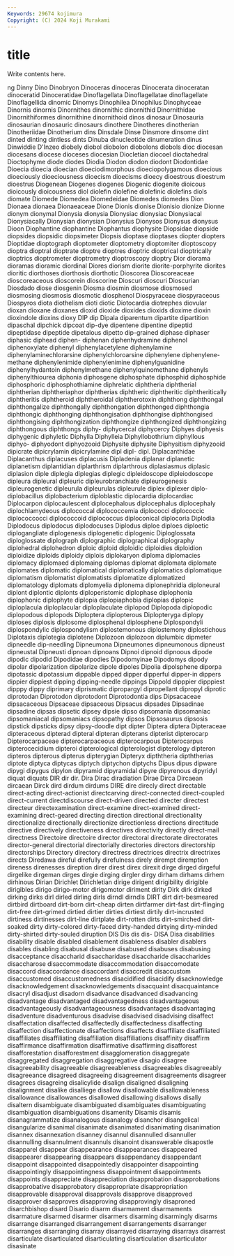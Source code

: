 ```yaml
---
Keywords: 29674 kojimura
Copyright: (C) 2024 Koji Murakami
---
```


# title

Write contents here.



ng Dinny Dino Dinobryon Dinoceras dinoceras Dinocerata dinoceratan
dinoceratid Dinoceratidae Dinoflagellata Dinoflagellatae dinoflagellate Dinoflagellida dinomic Dinomys Dinophilea Dinophilus
Dinophyceae Dinornis dinornis Dinornithes dinornithic dinornithid Dinornithidae Dinornithiformes dinornithine dinornithoid
dinos dinosaur Dinosauria dinosaurian dinosauric dinosaurs dinothere Dinotheres dinotherian Dinotheriidae
Dinotherium dins Dinsdale Dinse Dinsmore dinsome dint dinted dinting dintless
dints Dinuba dinucleotide dinumeration dinus Dinwiddie D'Inzeo diobely diobol diobolon
diobolons diobols dioc diocesan diocesans diocese dioceses diocesian Diocletian diocoel
dioctahedral Dioctophyme diode diodes Diodia Diodon diodon diodont Diodontidae Dioecia
dioecia dioecian dioeciodimorphous dioeciopolygamous dioecious dioeciously dioeciousness dioecism dioecisms dioecy
dioestrous dioestrum dioestrus Diogenean Diogenes diogenes Diogenic diogenite dioicous dioicously
dioicousness diol diolefin diolefine diolefinic diolefins diols diomate Diomede Diomedea
Diomedeidae Diomedes diomedes Dion Dionaea dionaea Dionaeaceae Dione Dionis dionise
Dionisio dionize Dionne dionym dionymal Dionysia dionysia Dionysiac dionysiac Dionysiacal
Dionysiacally Dionysian dionysian Dionysius Dionysos Dionysus dionysus Dioon Diophantine diophantine
Diophantus diophysite Diopsidae diopside diopsides diopsidic diopsimeter Diopsis dioptase dioptases
diopter diopters Dioptidae dioptograph dioptometer dioptometry dioptomiter dioptoscopy dioptra dioptral
dioptrate dioptre dioptres dioptric dioptrical dioptrically dioptrics dioptrometer dioptrometry dioptroscopy
dioptry Dior diorama dioramas dioramic diordinal Diores diorism diorite diorite-porphyrite
diorites dioritic diorthoses diorthosis diorthotic Dioscorea Dioscoreaceae dioscoreaceous dioscorein dioscorine
Dioscuri dioscuri Dioscurian Diosdado diose diosgenin Diosma diosmin diosmose diosmosed
diosmosing diosmosis diosmotic diosphenol Diospyraceae diospyraceous Diospyros diota diothelism dioti
diotic Diotocardia diotrephes diovular dioxan dioxane dioxanes dioxid dioxide dioxides
dioxids dioxime dioxin dioxindole dioxins dioxy DIP dip Dipala diparentum
dipartite dipartition dipaschal dipchick dipcoat dip-dye dipentene dipentine dipeptid dipeptidase
dipeptide dipetalous dipetto dip-grained diphase diphaser diphasic diphead diphen- diphenan
diphenhydramine diphenol diphenoxylate diphenyl diphenylacetylene diphenylamine diphenylaminechlorarsine diphenylchloroarsine diphenylene diphenylene-methane
diphenylenimide diphenylenimine diphenylguanidine diphenylhydantoin diphenylmethane diphenylquinomethane diphenyls diphenylthiourea diphonia diphosgene
diphosphate diphosphid diphosphide diphosphoric diphosphothiamine diphrelatic diphtheria diphtherial diphtherian diphtheriaphor
diphtherias diphtheric diphtheritic diphtheritically diphtheritis diphtheroid diphtheroidal diphtherotoxin diphthong diphthongal
diphthongalize diphthongally diphthongation diphthonged diphthongia diphthongic diphthonging diphthongisation diphthongise diphthongised
diphthongising diphthongization diphthongize diphthongized diphthongizing diphthongous diphthongs diphy- diphycercal diphycercy
Diphyes diphyesis diphygenic diphyletic Diphylla Diphylleia Diphyllobothrium diphyllous diphyo- diphyodont
diphyozooid Diphysite diphysite Diphysitism diphyzooid dipicrate dipicrylamin dipicrylamine dipl dipl-
dipl. Diplacanthidae Diplacanthus diplacuses diplacusis Dipladenia diplanar diplanetic diplanetism diplantidian
diplarthrism diplarthrous diplasiasmus diplasic diplasion diple diplegia diplegias diplegic dipleidoscope
dipleiodoscope dipleura dipleural dipleuric dipleurobranchiate dipleurogenesis dipleurogenetic dipleurula dipleurulas dipleurule
diplex diplexer diplo- diplobacillus diplobacterium diploblastic diplocardia diplocardiac Diplocarpon diplocaulescent
diplocephalous diplocephalus diplocephaly diplochlamydeous diplococcal diplococcemia diplococci diplococcic diplococcocci diplococcoid
diplococcus diploconical diplocoria Diplodia Diplodocus diplodocus diplodocuses Diplodus diploe diploes
diploetic diplogangliate diplogenesis diplogenetic diplogenic Diploglossata diploglossate diplograph diplographic diplographical
diplography diplohedral diplohedron diploic diploid diploidic diploidies diploidion diploidize diploids
diploidy diplois diplokaryon diploma diplomacies diplomacy diplomaed diplomaing diplomas diplomat
diplomata diplomate diplomates diplomatic diplomatical diplomatically diplomatics diplomatique diplomatism diplomatist
diplomatists diplomatize diplomatized diplomatology diplomats diplomyelia diplonema diplonephridia diploneural diplont
diplontic diplonts diploperistomic diplophase diplophonia diplophonic diplophyte diplopia diplopiaphobia diplopias
diplopic diploplacula diploplacular diploplaculate diplopod Diplopoda diplopodic diplopodous diplopods Diploptera
diplopterous Diplopteryga diplopy diploses diplosis diplosome diplosphenal diplosphene Diplospondyli diplospondylic
diplospondylism diplostemonous diplostemony diplostichous Diplotaxis diplotegia diplotene Diplozoon diplozoon diplumbic
dipmeter dipneedle dip-needling Dipneumona Dipneumones dipneumonous dipneust dipneustal Dipneusti dipnoan
dipnoans Dipnoi dipnoid dipnoous dipode dipodic dipodid Dipodidae dipodies Dipodomyinae
Dipodomys dipody dipolar dipolarization dipolarize dipole dipoles Dipolia dipolsphene diporpa
dipotassic dipotassium dippable dipped dipper dipperful dipper-in dippers dippier dippiest
dipping dipping-needle dippings Dippold dipppier dipppiest dipppy dippy diprimary diprismatic
dipropargyl dipropellant dipropyl diprotic diprotodan Diprotodon diprotodont Diprotodontia dips Dipsacaceae
dipsacaceous Dipsaceae dipsaceous Dipsacus dipsades Dipsadinae dipsadine dipsas dipsetic dipsey
dipsie dipso dipsomania dipsomaniac dipsomaniacal dipsomaniacs dipsopathy dipsos Dipsosaurus dipsosis
dipstick dipsticks dipsy dipsy-doodle dipt dipter Diptera diptera Dipteraceae dipteraceous
dipterad dipteral dipteran dipterans dipterist dipterocarp Dipterocarpaceae dipterocarpaceous dipterocarpous Dipterocarpus
dipterocecidium dipteroi dipterological dipterologist dipterology dipteron dipteros dipterous dipterus dipterygian
Dipteryx dipththeria dipththerias diptote diptyca diptycas diptych diptychon diptychs Dipus
dipus dipware dipygi dipygus dipylon dipyramid dipyramidal dipyre dipyrenous dipyridyl
diquat diquats DIR dir dir. Dira Dirac diradiation Dirae Dirca
Dircaean dircaean Dirck dird dirdum dirdums DIRE dire direcly direct
directable direct-acting direct-actionist directcarving direct-connected direct-coupled direct-current directdiscourse direct-driven directed
directer directest directeur directexamination direct-examine direct-examined direct-examining direct-geared directing direction
directional directionality directionalize directionally directionize directionless directions directitude directive directively
directiveness directives directivity directly direct-mail directness Directoire directoire director directoral
directorate directorates director-general directorial directorially directories directors directorship directorships Directory
directory directress directrices directrix directrixes directs Diredawa direful direfully direfulness
direly dirempt diremption direness direnesses direption direr direst direx direxit
dirge dirged dirgeful dirgelike dirgeman dirges dirgie dirging dirgler dirgy
dirham dirhams dirhem dirhinous Dirian Dirichlet Dirichletian dirige dirigent dirigibility
dirigible dirigibles dirigo dirigo-motor dirigomotor diriment dirity Dirk dirk dirked
dirking dirks dirl dirled dirling dirls dirndl dirndls DIRT dirt
dirt-besmeared dirtbird dirtboard dirt-born dirt-cheap dirten dirtfarmer dirt-fast dirt-flinging dirt-free
dirt-grimed dirtied dirtier dirties dirtiest dirtily dirt-incrusted dirtiness dirtinesses dirt-line
dirtplate dirt-rotten dirts dirt-smirched dirt-soaked dirty dirty-colored dirty-faced dirty-handed dirtying
dirty-minded dirty-shirted dirty-souled diruption DIS Dis dis dis- DISA Disa
disabilities disability disable disabled disablement disableness disabler disablers disables disabling
disabusal disabuse disabused disabuses disabusing disacceptance disaccharid disaccharidase disaccharide disaccharides
disaccharose disaccommodate disaccommodation disaccomodate disaccord disaccordance disaccordant disaccredit disaccustom disaccustomed
disaccustomedness disacidified disacidify disacknowledge disacknowledgement disacknowledgements disacquaint disacquaintance disacryl disadjust
disadorn disadvance disadvanced disadvancing disadvantage disadvantaged disadvantagedness disadvantageous disadvantageously disadvantageousness
disadvantages disadvantaging disadventure disadventurous disadvise disadvised disadvising disaffect disaffectation disaffected
disaffectedly disaffectedness disaffecting disaffection disaffectionate disaffections disaffects disaffiliate disaffiliated disaffiliates
disaffiliating disaffiliation disaffiliations disaffinity disaffirm disaffirmance disaffirmation disaffirmative disaffirming disafforest
disafforestation disafforestment disagglomeration disaggregate disaggregated disaggregation disaggregative disagio disagree disagreeability
disagreeable disagreeableness disagreeables disagreeably disagreeance disagreed disagreeing disagreement disagreements disagreer
disagrees disagreing disalicylide disalign disaligned disaligning disalignment disalike disalliege disallow
disallowable disallowableness disallowance disallowances disallowed disallowing disallows disally disaltern disambiguate
disambiguated disambiguates disambiguating disambiguation disambiguations disamenity Disamis disamis disanagrammatize disanalogous
disanalogy disanchor disangelical disangularize disanimal disanimate disanimated disanimating disanimation disannex
disannexation disanney disannul disannulled disannuller disannulling disannulment disannuls disanoint disanswerable
disapostle disapparel disappear disappearance disappearances disappeared disappearer disappearing disappears disappendancy
disappendant disappoint disappointed disappointedly disappointer disappointing disappointingly disappointingness disappointment disappointments
disappoints disappreciate disappreciation disapprobation disapprobations disapprobative disapprobatory disappropriate disappropriation disapprovable
disapproval disapprovals disapprove disapproved disapprover disapproves disapproving disapprovingly disaproned disarchbishop
disard Disario disarm disarmament disarmaments disarmature disarmed disarmer disarmers disarming
disarmingly disarms disarrange disarranged disarrangement disarrangements disarranger disarranges disarranging disarray
disarrayed disarraying disarrays disarrest disarticulate disarticulated disarticulating disarticulation disarticulator disasinate
